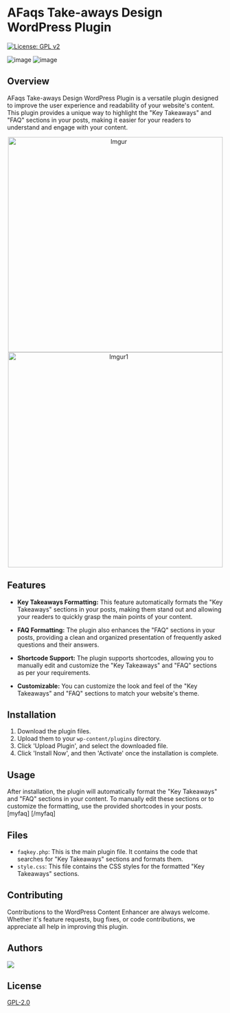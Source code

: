 # AFaqs Take-aways Design WordPress Plugin
[![License: GPL v2](https://img.shields.io/badge/License-GPL_v2-blue.svg)](https://www.gnu.org/licenses/old-licenses/gpl-2.0.en.html)

![image](https://img.shields.io/badge/PHP-777BB4?style=for-the-badge&logo=php&logoColor=white)
![image](https://img.shields.io/badge/CSS3-1572B6?style=for-the-badge&logo=css3&logoColor=white)

## Overview
AFaqs Take-aways Design WordPress Plugin is a versatile plugin designed to improve the user experience and readability of your website's content. This plugin provides a unique way to highlight the "Key Takeaways" and "FAQ" sections in your posts, making it easier for your readers to understand and engage with your content.

<div style="text-align: center;">
    <img src="https://i.imgur.com/pgT2iHV.jpg" alt="Imgur" width="500" class="center-image"/>
    <img src="https://i.imgur.com/cdYA3Pa.jpg" alt="Imgur1" width="500" class="center-image"/>
</div>

## Features

* **Key Takeaways Formatting:** This feature automatically formats the "Key Takeaways" sections in your posts, making them stand out and allowing your readers to quickly grasp the main points of your content.

* **FAQ Formatting:** The plugin also enhances the "FAQ" sections in your posts, providing a clean and organized presentation of frequently asked questions and their answers.

* **Shortcode Support:** The plugin supports shortcodes, allowing you to manually edit and customize the "Key Takeaways" and "FAQ" sections as per your requirements.

* **Customizable:** You can customize the look and feel of the "Key Takeaways" and "FAQ" sections to match your website's theme.

## Installation

1. Download the plugin files.
2. Upload them to your `wp-content/plugins` directory.
3. Click 'Upload Plugin', and select the downloaded file.
4. Click 'Install Now', and then 'Activate' once the installation is complete.

## Usage
After installation, the plugin will automatically format the "Key Takeaways" and "FAQ" sections in your content. To manually edit these sections or to customize the formatting, use the provided shortcodes in your posts. [myfaq] [/myfaq]

## Files

- `faqkey.php`: This is the main plugin file. It contains the code that searches for "Key Takeaways" sections and formats them.
- `style.css`: This file contains the CSS styles for the formatted "Key Takeaways" sections.

## Contributing

Contributions to the WordPress Content Enhancer are always welcome. Whether it's feature requests, bug fixes, or code contributions, we appreciate all help in improving this plugin.

## Authors

 <a href="https://github.com/bagusass">
<img src="https://img.shields.io/badge/GitHub-100000?style=for-the-badge&logo=github&logoColor=white&label=bagusass&link=https%3A%2F%2Fgithub.com%2Fbagusass"/>
 </a>

## License

[GPL-2.0](http://www.gnu.org/licenses/gpl-2.0.txt)
